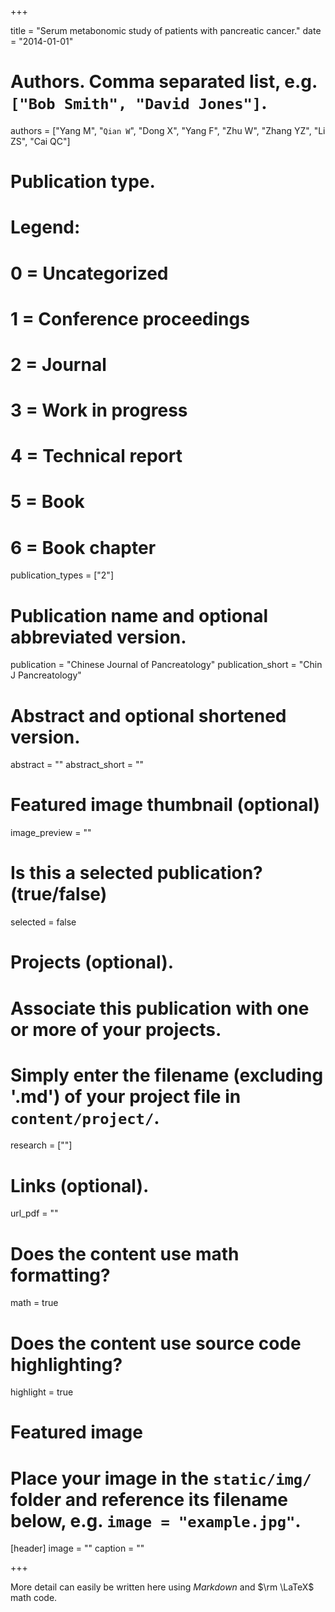 +++


title = "Serum metabonomic study of patients with pancreatic cancer."
date = "2014-01-01"

# Authors. Comma separated list, e.g. `["Bob Smith", "David Jones"]`.
authors = ["Yang M", "`Qian W`", "Dong X", "Yang F", "Zhu W", "Zhang YZ", "Li ZS", "Cai QC"]

# Publication type.
# Legend:
# 0 = Uncategorized
# 1 = Conference proceedings
# 2 = Journal
# 3 = Work in progress
# 4 = Technical report
# 5 = Book
# 6 = Book chapter
publication_types = ["2"]

# Publication name and optional abbreviated version.
publication = "Chinese Journal of Pancreatology"
publication_short = "Chin J Pancreatology"

# Abstract and optional shortened version.
abstract = ""
abstract_short = ""

# Featured image thumbnail (optional)
image_preview = ""

# Is this a selected publication? (true/false)
selected = false

# Projects (optional).
#   Associate this publication with one or more of your projects.
#   Simply enter the filename (excluding '.md') of your project file in `content/project/`.
research = [""]

# Links (optional).
url_pdf = ""


# Does the content use math formatting?
math = true

# Does the content use source code highlighting?
highlight = true

# Featured image
# Place your image in the `static/img/` folder and reference its filename below, e.g. `image = "example.jpg"`.
[header]
image = ""
caption = ""

+++


More detail can easily be written here using *Markdown* and $\rm \LaTeX$ math code.
